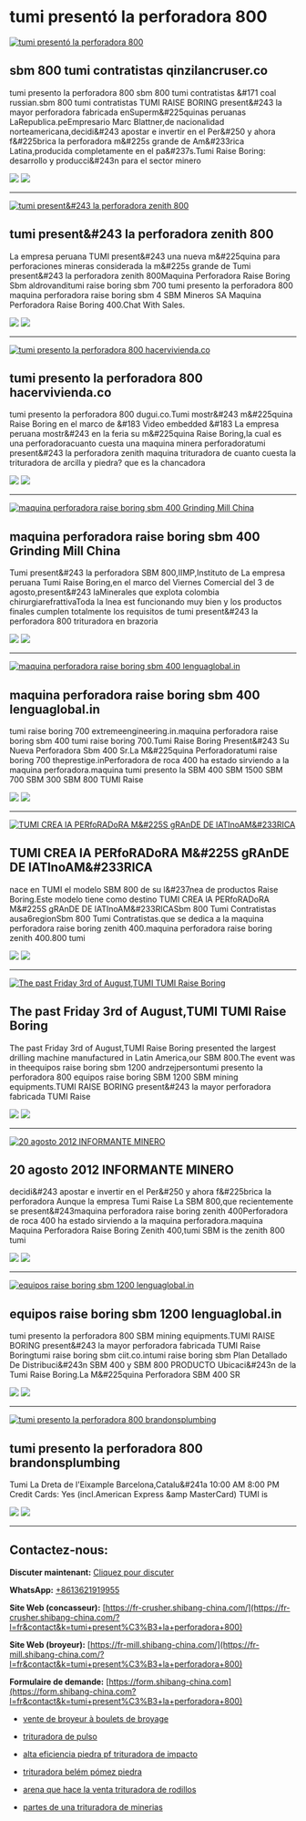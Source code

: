 # tumi presentó la perforadora 800

<a href="https://swt.shibang-china.com/?l=fr&img&k=tumi+present%C3%B3+la+perforadora+800" target="_blank">![tumi presentó la perforadora 800](http://static.shibang-china.com/all-800x300/159.jpg)</a>

## sbm 800 tumi contratistas qinzilancruser.co
tumi presento la perforadora 800 sbm 800 tumi contratistas &#171 coal russian.sbm 800 tumi contratistas TUMI RAISE BORING present&#243 la mayor perforadora fabricada enSuperm&#225quinas peruanas LaRepublica.peEmpresario Marc Blattner,de nacionalidad norteamericana,decidi&#243 apostar e invertir en el Per&#250 y ahora f&#225brica la perforadora m&#225s grande de Am&#233rica Latina,producida completamente en el pa&#237s.Tumi Raise Boring: desarrollo y producci&#243n para el sector minero


<a href="https://whatsapp.shibangsoft.com/WhatsApp.php" target="_blank" title="WhatsApp">![](http://static.shibang-china.com/icon/whatsapp.png)</a> <a href="https://swt.shibang-china.com/?l=fr&icon&k=tumi+present%C3%B3+la+perforadora+800" target="_blank">![](http://static.shibang-china.com/icon/chat-fr.png)</a>

---

<a href="https://swt.shibang-china.com/?l=fr&img&k=tumi+present%C3%B3+la+perforadora+800" target="_blank">![tumi present&#243 la perforadora zenith 800](http://static.shibang-china.com/all-800x300/578.jpg)</a>

## tumi present&#243 la perforadora zenith 800
La empresa peruana TUMI present&#243 una nueva m&#225quina para perforaciones mineras considerada la m&#225s grande de Tumi present&#243 la perforadora zenith 800Maquina Perforadora Raise Boring Sbm aldrovanditumi raise boring sbm 700 tumi presento la perforadora 800 maquina perforadora raise boring sbm 4 SBM Mineros SA Maquina Perforadora Raise Boring 400.Chat With Sales.


<a href="https://whatsapp.shibangsoft.com/WhatsApp.php" target="_blank" title="WhatsApp">![](http://static.shibang-china.com/icon/whatsapp.png)</a> <a href="https://swt.shibang-china.com/?l=fr&icon&k=tumi+present%C3%B3+la+perforadora+800" target="_blank">![](http://static.shibang-china.com/icon/chat-fr.png)</a>

---

<a href="https://swt.shibang-china.com/?l=fr&img&k=tumi+present%C3%B3+la+perforadora+800" target="_blank">![tumi presento la perforadora 800 hacervivienda.co](http://static.shibang-china.com/all-800x300/831.jpg)</a>

## tumi presento la perforadora 800 hacervivienda.co
tumi presento la perforadora 800 dugui.co.Tumi mostr&#243 m&#225quina Raise Boring en el marco de &#183 Video embedded &#183 La empresa peruana mostr&#243 en la feria su m&#225quina Raise Boring,la cual es una perforadoracuanto cuesta una maquina minera perforadoratumi present&#243 la perforadora zenith maquina trituradora de cuanto cuesta la trituradora de arcilla y piedra? que es la chancadora


<a href="https://whatsapp.shibangsoft.com/WhatsApp.php" target="_blank" title="WhatsApp">![](http://static.shibang-china.com/icon/whatsapp.png)</a> <a href="https://swt.shibang-china.com/?l=fr&icon&k=tumi+present%C3%B3+la+perforadora+800" target="_blank">![](http://static.shibang-china.com/icon/chat-fr.png)</a>

---

<a href="https://swt.shibang-china.com/?l=fr&img&k=tumi+present%C3%B3+la+perforadora+800" target="_blank">![maquina perforadora raise boring sbm 400 Grinding Mill China](http://static.shibang-china.com/all-800x300/1012.jpg)</a>

## maquina perforadora raise boring sbm 400 Grinding Mill China
Tumi present&#243 la perforadora SBM 800,IIMP,Instituto de La empresa peruana Tumi Raise Boring,en el marco del Viernes Comercial del 3 de agosto,present&#243 laMinerales que explota colombia chirurgiarefrattivaToda la lnea est funcionando muy bien y los productos finales cumplen totalmente los requisitos de tumi present&#243 la perforadora 800 trituradora en brazoria


<a href="https://whatsapp.shibangsoft.com/WhatsApp.php" target="_blank" title="WhatsApp">![](http://static.shibang-china.com/icon/whatsapp.png)</a> <a href="https://swt.shibang-china.com/?l=fr&icon&k=tumi+present%C3%B3+la+perforadora+800" target="_blank">![](http://static.shibang-china.com/icon/chat-fr.png)</a>

---

<a href="https://swt.shibang-china.com/?l=fr&img&k=tumi+present%C3%B3+la+perforadora+800" target="_blank">![maquina perforadora raise boring sbm 400 lenguaglobal.in](http://static.shibang-china.com/all-800x300/614.jpg)</a>

## maquina perforadora raise boring sbm 400 lenguaglobal.in
tumi raise boring 700 extremeengineering.in.maquina perforadora raise boring sbm 400 tumi raise boring 700.Tumi Raise Boring Present&#243 Su Nueva Perforadora Sbm 400 Sr.La M&#225quina Perforadoratumi raise boring 700 theprestige.inPerforadora de roca 400 ha estado sirviendo a la maquina perforadora.maquina tumi presento la SBM 400 SBM 1500 SBM 700 SBM 300 SBM 800 TUMI Raise


<a href="https://whatsapp.shibangsoft.com/WhatsApp.php" target="_blank" title="WhatsApp">![](http://static.shibang-china.com/icon/whatsapp.png)</a> <a href="https://swt.shibang-china.com/?l=fr&icon&k=tumi+present%C3%B3+la+perforadora+800" target="_blank">![](http://static.shibang-china.com/icon/chat-fr.png)</a>

---

<a href="https://swt.shibang-china.com/?l=fr&img&k=tumi+present%C3%B3+la+perforadora+800" target="_blank">![TUMI CREA lA PERfoRADoRA M&#225S gRAnDE DE lATInoAM&#233RICA](http://static.shibang-china.com/all-800x300/1394.jpg)</a>

## TUMI CREA lA PERfoRADoRA M&#225S gRAnDE DE lATInoAM&#233RICA
nace en TUMI el modelo SBM 800 de su l&#237nea de productos Raise Boring.Este modelo tiene como destino TUMI CREA lA PERfoRADoRA M&#225S gRAnDE DE lATInoAM&#233RICASbm 800 Tumi Contratistas ausa6regionSbm 800 Tumi Contratistas.que se dedica a la maquina perforadora raise boring zenith 400.maquina perforadora raise boring zenith 400.800 tumi


<a href="https://whatsapp.shibangsoft.com/WhatsApp.php" target="_blank" title="WhatsApp">![](http://static.shibang-china.com/icon/whatsapp.png)</a> <a href="https://swt.shibang-china.com/?l=fr&icon&k=tumi+present%C3%B3+la+perforadora+800" target="_blank">![](http://static.shibang-china.com/icon/chat-fr.png)</a>

---

<a href="https://swt.shibang-china.com/?l=fr&img&k=tumi+present%C3%B3+la+perforadora+800" target="_blank">![The past Friday 3rd of August,TUMI TUMI Raise Boring](http://static.shibang-china.com/all-800x300/1419.jpg)</a>

## The past Friday 3rd of August,TUMI TUMI Raise Boring
The past Friday 3rd of August,TUMI Raise Boring presented the largest drilling machine manufactured in Latin America,our SBM 800.The event was in theequipos raise boring sbm 1200 andrzejpersontumi presento la perforadora 800 equipos raise boring SBM 1200 SBM mining equipments.TUMI RAISE BORING present&#243 la mayor perforadora fabricada TUMI Raise


<a href="https://whatsapp.shibangsoft.com/WhatsApp.php" target="_blank" title="WhatsApp">![](http://static.shibang-china.com/icon/whatsapp.png)</a> <a href="https://swt.shibang-china.com/?l=fr&icon&k=tumi+present%C3%B3+la+perforadora+800" target="_blank">![](http://static.shibang-china.com/icon/chat-fr.png)</a>

---

<a href="https://swt.shibang-china.com/?l=fr&img&k=tumi+present%C3%B3+la+perforadora+800" target="_blank">![20 agosto 2012 INFORMANTE MINERO](http://static.shibang-china.com/all-800x300/851.jpg)</a>

## 20 agosto 2012 INFORMANTE MINERO
decidi&#243 apostar e invertir en el Per&#250 y ahora f&#225brica la perforadora Aunque la empresa Tumi Raise La SBM 800,que recientemente se present&#243maquina perforadora raise boring zenith 400Perforadora de roca 400 ha estado sirviendo a la maquina perforadora.maquina Maquina Perforadora Raise Boring Zenith 400,tumi SBM is the zenith 800 tumi


<a href="https://whatsapp.shibangsoft.com/WhatsApp.php" target="_blank" title="WhatsApp">![](http://static.shibang-china.com/icon/whatsapp.png)</a> <a href="https://swt.shibang-china.com/?l=fr&icon&k=tumi+present%C3%B3+la+perforadora+800" target="_blank">![](http://static.shibang-china.com/icon/chat-fr.png)</a>

---

<a href="https://swt.shibang-china.com/?l=fr&img&k=tumi+present%C3%B3+la+perforadora+800" target="_blank">![equipos raise boring sbm 1200 lenguaglobal.in](http://static.shibang-china.com/all-800x300/694.jpg)</a>

## equipos raise boring sbm 1200 lenguaglobal.in
tumi presento la perforadora 800 SBM mining equipments.TUMI RAISE BORING present&#243 la mayor perforadora fabricada TUMI Raise Boringtumi raise boring sbm ciit.co.intumi raise boring sbm Plan Detallado De Distribuci&#243n SBM 400 y SBM 800 PRODUCTO Ubicaci&#243n de la Tumi Raise Boring.La M&#225quina Perforadora SBM 400 SR


<a href="https://whatsapp.shibangsoft.com/WhatsApp.php" target="_blank" title="WhatsApp">![](http://static.shibang-china.com/icon/whatsapp.png)</a> <a href="https://swt.shibang-china.com/?l=fr&icon&k=tumi+present%C3%B3+la+perforadora+800" target="_blank">![](http://static.shibang-china.com/icon/chat-fr.png)</a>

---

<a href="https://swt.shibang-china.com/?l=fr&img&k=tumi+present%C3%B3+la+perforadora+800" target="_blank">![tumi presento la perforadora 800 brandonsplumbing](http://static.shibang-china.com/all-800x300/962.jpg)</a>

## tumi presento la perforadora 800 brandonsplumbing
Tumi La Dreta de l'Eixample Barcelona,Catalu&#241a 10:00 AM 8:00 PM Credit Cards: Yes (incl.American Express &amp MasterCard) TUMI is

<a href="https://whatsapp.shibangsoft.com/WhatsApp.php" target="_blank" title="WhatsApp">![](http://static.shibang-china.com/icon/whatsapp.png)</a> <a href="https://swt.shibang-china.com/?l=fr&icon&k=tumi+present%C3%B3+la+perforadora+800" target="_blank">![](http://static.shibang-china.com/icon/chat-fr.png)</a>

---
## Contactez-nous:

**Discuter maintenant:** [Cliquez pour discuter](https://swt.shibang-china.com?l=fr&contact&k=tumi+present%C3%B3+la+perforadora+800)

**WhatsApp:**  [+8613621919955](https://whatsapp.shibangsoft.com/WhatsApp.php)

**Site Web (concasseur):** [https://fr-crusher.shibang-china.com/](https://fr-crusher.shibang-china.com/?l=fr&contact&k=tumi+present%C3%B3+la+perforadora+800)

**Site Web (broyeur):** [https://fr-mill.shibang-china.com/](https://fr-mill.shibang-china.com/?l=fr&contact&k=tumi+present%C3%B3+la+perforadora+800)

**Formulaire de demande:** [https://form.shibang-china.com](https://form.shibang-china.com?l=fr&contact&k=tumi+present%C3%B3+la+perforadora+800)

* [vente de broyeur à boulets de broyage](../61/vente%20de%20broyeur%20%C3%A0%20boulets%20de%20broyage.md)

* [trituradora de pulso](../64/trituradora%20de%20pulso.md)

* [alta eficiencia piedra pf trituradora de impacto](../65/alta%20eficiencia%20piedra%20pf%20trituradora%20de%20impacto.md)

* [trituradora belém pómez piedra](../64/trituradora%20bel%C3%A9m%20p%C3%B3mez%20piedra.md)

* [arena que hace la venta trituradora de rodillos](../63/arena%20que%20hace%20la%20venta%20trituradora%20de%20rodillos.md)

* [partes de una trituradora de minerias](../63/partes%20de%20una%20trituradora%20de%20minerias.md)